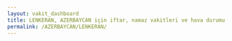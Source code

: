 ```yaml
---
layout: vakit_dashboard
title: LENKERAN, AZERBAYCAN için iftar, namaz vakitleri ve hava durumu - ilçe/eyalet seç
permalink: /AZERBAYCAN/LENKERAN/
---
```


<script type="text/javascript">
  var GLOBAL_COUNTRY = 'AZERBAYCAN';
  var GLOBAL_CITY = 'LENKERAN';
  var GLOBAL_STATE = '';
  var lat = 72;
  var lon = 21;
</script>
